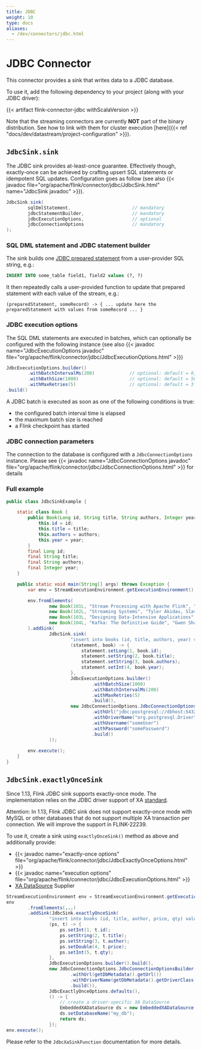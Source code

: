 ```yaml
---
title: JDBC
weight: 10
type: docs
aliases:
  - /dev/connectors/jdbc.html
---
```

<!--
Licensed to the Apache Software Foundation (ASF) under one
or more contributor license agreements.  See the NOTICE file
distributed with this work for additional information
regarding copyright ownership.  The ASF licenses this file
to you under the Apache License, Version 2.0 (the
"License"); you may not use this file except in compliance
with the License.  You may obtain a copy of the License at

  http://www.apache.org/licenses/LICENSE-2.0

Unless required by applicable law or agreed to in writing,
software distributed under the License is distributed on an
"AS IS" BASIS, WITHOUT WARRANTIES OR CONDITIONS OF ANY
KIND, either express or implied.  See the License for the
specific language governing permissions and limitations
under the License.
-->

# JDBC Connector

This connector provides a sink that writes data to a JDBC database.

To use it, add the following dependency to your project (along with your JDBC driver):

{{< artifact flink-connector-jdbc withScalaVersion >}}

Note that the streaming connectors are currently __NOT__ part of the binary distribution. See how to link with them for cluster execution [here]({{< ref "docs/dev/datastream/project-configuration" >}}).


## `JdbcSink.sink`

The JDBC sink provides at-least-once guarantee.
Effectively though, exactly-once can be achieved by crafting upsert SQL statements or idempotent SQL updates.
Configuration goes as follow (see also {{< javadoc file="org/apache/flink/connector/jdbc/JdbcSink.html" name="JdbcSink javadoc" >}}).

```java
JdbcSink.sink(
      	sqlDmlStatement,                       // mandatory
      	jdbcStatementBuilder,                  // mandatory   	
      	jdbcExecutionOptions,                  // optional
      	jdbcConnectionOptions                  // mandatory
);
```        	

### SQL DML statement and JDBC statement builder

The sink builds one [JDBC prepared statement](https://docs.oracle.com/en/java/javase/11/docs/api/java.sql/java/sql/PreparedStatement.html) from a user-provider SQL string, e.g.:

```sql
INSERT INTO some_table field1, field2 values (?, ?)
```

It then repeatedly calls a user-provided function to update that prepared statement with each value of the stream, e.g.:

```
(preparedStatement, someRecord) -> { ... update here the preparedStatement with values from someRecord ... }
```

### JDBC execution options

The SQL DML statements are executed in batches, which can optionally be configured with the following instance (see also {{< javadoc name="JdbcExecutionOptions javadoc" file="org/apache/flink/connector/jdbc/JdbcExecutionOptions.html" >}})

```java
JdbcExecutionOptions.builder()
        .withBatchIntervalMs(200)             // optional: default = 0, meaning no time-based execution is done
        .withBathSize(1000)                   // optional: default = 5000 values
        .withMaxRetries(5)                    // optional: default = 3 
.build()
```

A JDBC batch is executed as soon as one of the following conditions is true:

* the configured batch interval time is elapsed
* the maximum batch size is reached 
* a Flink checkpoint has started

### JDBC connection parameters

The connection to the database is configured with a `JdbcConnectionOptions` instance. 
Please see {{< javadoc name="JdbcConnectionOptions javadoc" file="org/apache/flink/connector/jdbc/JdbcConnectionOptions.html" >}} for details

### Full example

```java
public class JdbcSinkExample {

    static class Book {
        public Book(Long id, String title, String authors, Integer year) {
            this.id = id;
            this.title = title;
            this.authors = authors;
            this.year = year;
        }
        final Long id;
        final String title;
        final String authors;
        final Integer year;
    }

    public static void main(String[] args) throws Exception {
        var env = StreamExecutionEnvironment.getExecutionEnvironment();

        env.fromElements(
                new Book(101L, "Stream Processing with Apache Flink", "Fabian Hueske, Vasiliki Kalavri", 2019),
                new Book(102L, "Streaming Systems", "Tyler Akidau, Slava Chernyak, Reuven Lax", 2018),
                new Book(103L, "Designing Data-Intensive Applications", "Martin Kleppmann", 2017),
                new Book(104L, "Kafka: The Definitive Guide", "Gwen Shapira, Neha Narkhede, Todd Palino", 2017)
        ).addSink(
                JdbcSink.sink(
                        "insert into books (id, title, authors, year) values (?, ?, ?, ?)",
                        (statement, book) -> {
                            statement.setLong(1, book.id);
                            statement.setString(2, book.title);
                            statement.setString(3, book.authors);
                            statement.setInt(4, book.year);
                        },
                        JdbcExecutionOptions.builder()
                                .withBatchSize(1000)
                                .withBatchIntervalMs(200)
                                .withMaxRetries(5)
                                .build(),
                        new JdbcConnectionOptions.JdbcConnectionOptionsBuilder()
                                .withUrl("jdbc:postgresql://dbhost:5432/postgresdb")
                                .withDriverName("org.postgresql.Driver")
                                .withUsername("someUser")
                                .withPassword("somePassword")
                                .build()
                ));
                
        env.execute();
    }
}
```

## `JdbcSink.exactlyOnceSink`

Since 1.13, Flink JDBC sink supports exactly-once mode. 
The implementation relies on the JDBC driver support of XA 
[standard](https://pubs.opengroup.org/onlinepubs/009680699/toc.pdf).

Attention: In 1.13, Flink JDBC sink does not support exactly-once mode with MySQL or other databases
that do not support multiple XA transaction per connection. We will improve the support in FLINK-22239.

To use it, create a sink using `exactlyOnceSink()` method as above and additionally provide:
- {{< javadoc name="exactly-once options" file="org/apache/flink/connector/jdbc/JdbcExactlyOnceOptions.html" >}}
- {{< javadoc name="execution options" file="org/apache/flink/connector/jdbc/JdbcExecutionOptions.html" >}}
- [XA DataSource](https://docs.oracle.com/javase/8/docs/api/javax/sql/XADataSource.html) Supplier

```java
StreamExecutionEnvironment env = StreamExecutionEnvironment.getExecutionEnvironment();
env
        .fromElements(...)
        .addSink(JdbcSink.exactlyOnceSink(
                "insert into books (id, title, author, price, qty) values (?,?,?,?,?)",
                (ps, t) -> {
                    ps.setInt(1, t.id);
                    ps.setString(2, t.title);
                    ps.setString(3, t.author);
                    ps.setDouble(4, t.price);
                    ps.setInt(5, t.qty);
                },
                JdbcExecutionOptions.builder().build(),
                new JdbcConnectionOptions.JdbcConnectionOptionsBuilder()
                        .withUrl(getDbMetadata().getUrl())
                        .withDriverName(getDbMetadata().getDriverClass())
                        .build()),
                JdbcExactlyOnceOptions.defaults(),
                () -> {
                    // create a driver-specific XA DataSource
                    EmbeddedXADataSource ds = new EmbeddedXADataSource();
                    ds.setDatabaseName("my_db");
                    return ds;
                });
env.execute();
```

Please refer to the `JdbcXaSinkFunction` documentation for more details.
